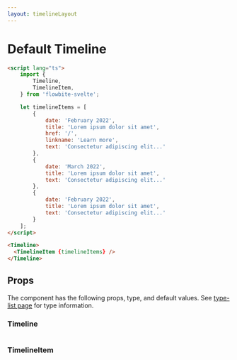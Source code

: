 ```yaml
---
layout: timelineLayout
---
```


<script lang="ts">
	import { Timeline, TimelineItem, Table, TableDefaultRow } from '$lib/index';
  import componentProps1 from '../props/Timeline.json'
  import componentProps2 from '../props/TimelineItem.json'
  export let items1 = componentProps1.props
  export let items2 = componentProps2.props
	let propHeader = ['Name', 'Type', 'Default']
	// console.log(items)
	let divClass='w-full relative overflow-x-auto shadow-md sm:rounded-lg'

	let timelineItems = [
		{
			date: 'February 2022',
			title: 'Lorem ipsum dolor sit amet',
			href: '/',
			linkname: 'Learn more',
			text: 'Consectetur adipiscing elit. Aenean condimentum erat vitae elit convallis molestie. Maecenas felis nisl.'
		},
		{
			date: 'March 2022',
			title: 'Lorem ipsum dolor sit amet',
			text: 'Consectetur adipiscing elit. Aenean condimentum erat vitae elit convallis molestie. Maecenas felis nisl.'
		},
		{
			date: 'February 2022',
			title: 'Lorem ipsum dolor sit amet',
			text: 'Consectetur adipiscing elit. Aenean condimentum erat vitae elit convallis molestie. Maecenas felis nisl.'
		}
	];
	
</script>

<h1 class="text-3xl w-full dark:text-white pt-16">Default Timeline</h1>

<div
  class="container rounded-xl my-4 mx-auto bg-gradient-to-r bg-white dark:bg-gray-900 border border-gray-200 dark:border-gray-700 p-2 sm:p-6"
>
  <Timeline>
    <TimelineItem {timelineItems} />
  </Timeline>
</div>

```html
<script lang="ts">
	import {
		Timeline,
		TimelineItem,
	} from 'flowbite-svelte';

	let timelineItems = [
		{
			date: 'February 2022',
			title: 'Lorem ipsum dolor sit amet',
			href: '/',
			linkname: 'Learn more',
			text: 'Consectetur adipiscing elit...'
		},
		{
			date: 'March 2022',
			title: 'Lorem ipsum dolor sit amet',
			text: 'Consectetur adipiscing elit...'
		},
		{
			date: 'February 2022',
			title: 'Lorem ipsum dolor sit amet',
			text: 'Consectetur adipiscing elit...'
		}
	];
</script>

<Timeline>
  <TimelineItem {timelineItems} />
</Timeline>
```

<h2 class="text-2xl w-full dark:text-white py-8">Props</h2>

<p class="dark:text-white py-4 text-lg">The component has the following props, type, and default values. See <a href="/type-list" class="text-blue-600 hover:underline dark:text-blue-500">type-list page</a> for type information.</p>

<h3 class="text-xl w-full dark:text-white py-8">Timeline</h3>

<Table header={propHeader} {divClass} >
  <TableDefaultRow items={items1} rowState='hover' />
</Table>

<h3 class="text-xl w-full dark:text-white py-8">TimelineItem</h3>

<Table header={propHeader} {divClass} >
  <TableDefaultRow items={items2} rowState='hover' />
</Table>
